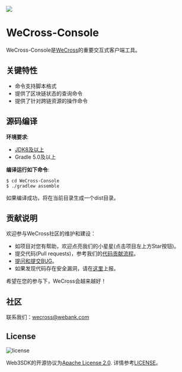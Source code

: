 ![](docs/images/menu_logo_wecross.svg)

# WeCross-Console

WeCross-Console是[WeCross](https://github.com/WeBankFinTech/WeCross)的重要交互式客户端工具。

## 关键特性

- 命令支持脚本格式
- 提供了区块链状态的查询命令
- 提供了针对跨链资源的操作命令


## 源码编译

**环境要求**:

  - [JDK8及以上](https://fisco-bcos-documentation.readthedocs.io/zh_CN/latest/docs/sdk/sdk.html#id1)
  - Gradle 5.0及以上

**编译运行如下命令**:

```shell
$ cd WeCross-Console
$ ./gradlew assemble
```
如果编译成功，将在当前目录生成一个dist目录。

## 贡献说明

欢迎参与WeCross社区的维护和建设：

- 如项目对您有帮助，欢迎点亮我们的小星星(点击项目左上方Star按钮)。
- 提交代码(Pull requests)，参考我们的[代码贡献流程](CONTRIBUTING_CN.md)。
- [提问和提交BUG](https://github.com/WeBankFinTech/WeCross-Console/issues/new)。
- 如果发现代码存在安全漏洞，请在[这里](https://security.webank.com)上报。

希望在您的参与下，WeCross会越来越好！

## 社区
联系我们：wecross@webank.com

## License

![license](http://img.shields.io/badge/license-Apache%20v2-blue.svg)

Web3SDK的开源协议为[Apache License 2.0](http://www.apache.org/licenses/). 详情参考[LICENSE](./LICENSE)。
